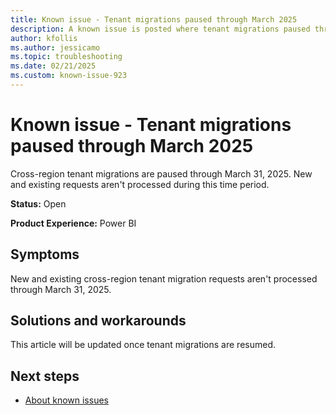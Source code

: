 ```yaml
---
title: Known issue - Tenant migrations paused through March 2025
description: A known issue is posted where tenant migrations paused through March 2025.
author: kfollis
ms.author: jessicamo
ms.topic: troubleshooting  
ms.date: 02/21/2025
ms.custom: known-issue-923
---
```


# Known issue - Tenant migrations paused through March 2025

Cross-region tenant migrations are paused through March 31, 2025. New and existing requests aren't processed during this time period.

**Status:** Open

**Product Experience:** Power BI

## Symptoms

New and existing cross-region tenant migration requests aren't processed through March 31, 2025.

## Solutions and workarounds

This article will be updated once tenant migrations are resumed.

## Next steps

- [About known issues](https://support.fabric.microsoft.com/known-issues)